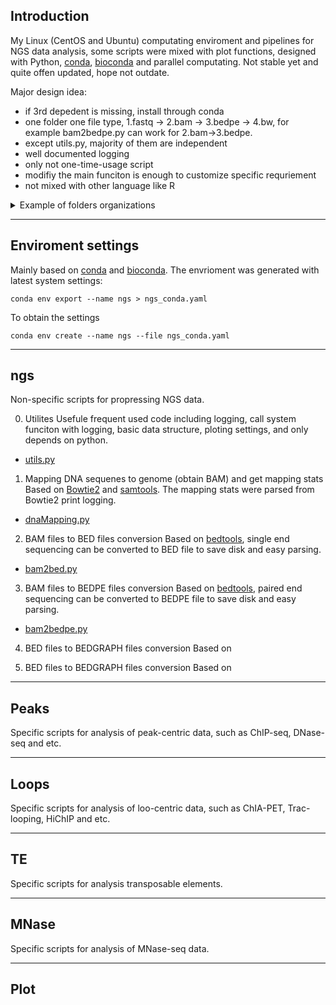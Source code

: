 ## Introduction
My Linux (CentOS and Ubuntu) computating enviroment and pipelines for NGS data analysis, some scripts were mixed with plot functions, designed with Python, [conda](https://docs.conda.io/en/latest/), [bioconda](https://bioconda.github.io/) and parallel computating. 
Not stable yet and quite offen updated, hope not outdate.

Major design idea:
- if 3rd depedent is missing, install through conda 
- one folder one file type, 1.fastq -> 2.bam -> 3.bedpe -> 4.bw, for example bam2bedpe.py can work for 2.bam->3.bedpe.
- except utils.py, majority of them are independent
- well documented logging 
- only not one-time-usage script
- modifiy the main funciton is enough to customize specific requriement
- not mixed with other language like R

<details><summary>Example of folders organizations</summary>
<p>

```
- Project1   
    1.fastq    
        - a_R1.fastq.gz  
        - a_R2.fastq.gz   
        - b_R1.fastq.gz   
        - b_R2.fastq.gz    
        - ...    
    2.mapping    
        - a/a.bam   
        - a/a.bai   
        - b/b.bam   
        - b/b.bai   
        - ...   
        - dnaMapping.py
        - MappingStat.txt   
        - 2019-06-19_dnaMapping.py.log   
    3.bed       
        - a.bed.gz   
        - b.bed.gz   
        - ...     
        - bam2bed.py
        - bedStat.py
        - bedStat.txt       
        - 2019-06-19_bedStat.py.log   
    4.bedgraph
        - a.bdg
        - b.bdg 
        - ...
        - bed2bdg.py
```

</p>
</details>

---
## Enviroment settings
Mainly based on [conda](https://docs.conda.io/en/latest/) and [bioconda](https://bioconda.github.io/).
The envrioment was generated with latest system settings:
```
conda env export --name ngs > ngs_conda.yaml
```
To obtain the settings
```
conda env create --name ngs --file ngs_conda.yaml
```

---
## ngs
Non-specific scripts for propressing NGS data.    

0. Utilites
Usefule frequent used code including logging, call system funciton with logging, basic data structure, ploting settings, and only depends on python.      
- [utils.py](https://github.com/YaqiangCao/ngsPipes/blob/master/ngs/utils.py)   

1. Mapping DNA sequenes to genome (obtain BAM) and get mapping stats     
Based on [Bowtie2](http://bowtie-bio.sourceforge.net/bowtie2/index.shtml) and [samtools](http://samtools.sourceforge.net/). The mapping stats were parsed from Bowtie2 print logging.  
- [dnaMapping.py](https://github.com/YaqiangCao/ngsPipes/blob/master/ngs/dnaMapping.py)

2. BAM files to BED files conversion
Based on [bedtools](https://bedtools.readthedocs.io/en/latest/), single end sequencing can be converted to BED file to save disk and easy parsing. 
- [bam2bed.py](https://github.com/YaqiangCao/ngsPipes/blob/master/ngs/bam2bed.py) 

3. BAM files to BEDPE files conversion
Based on [bedtools](https://bedtools.readthedocs.io/en/latest/), paired end sequencing can be converted to BEDPE file to save disk and easy parsing. 
- [bam2bedpe.py](https://github.com/YaqiangCao/ngsPipes/blob/master/ngs/bam2bedpe.py)

4. BED files to BEDGRAPH files conversion
Based on 

5. BED files to BEDGRAPH files conversion
Based on 

---
## Peaks 
Specific scripts for analysis of peak-centric data, such as ChIP-seq, DNase-seq and etc. 

---
## Loops 
Specific scripts for analysis of loo-centric data, such as ChIA-PET, Trac-looping, HiChIP and etc. 

---
## TE
Specific scripts for analysis transposable elements. 

---
## MNase
Specific scripts for analysis of MNase-seq data.

---
## Plot

